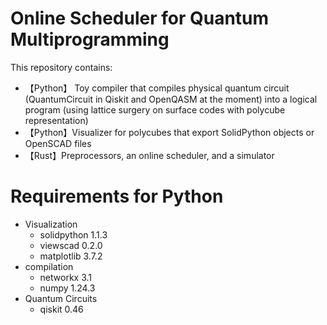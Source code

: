 # Online Scheduler for Quantum Multiprogramming
This repository contains:
- 【Python】 Toy compiler that compiles physical quantum circuit (QuantumCircuit in Qiskit and OpenQASM at the moment) into a logical program (using lattice surgery on surface codes with polycube representation)
- 【Python】Visualizer for polycubes that export SolidPython objects or OpenSCAD files
- 【Rust】Preprocessors, an online scheduler, and a simulator 

# Requirements for Python
- Visualization
  - solidpython                   1.1.3
  - viewscad                      0.2.0
  - matplotlib                    3.7.2
- compilation
  - networkx                      3.1
  - numpy                         1.24.3
- Quantum Circuits
  - qiskit                        0.46